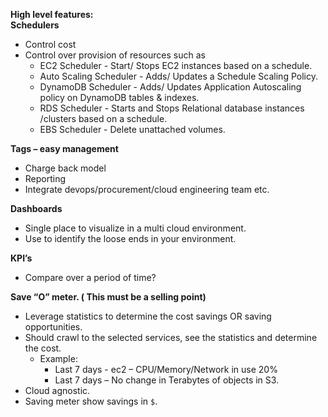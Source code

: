 **High level features:**   
**Schedulers**   
- Control cost   
- Control over provision of resources such as      
    - EC2 Scheduler - Start/ Stops EC2 instances based on a schedule.   
    - Auto Scaling Scheduler - Adds/ Updates a Schedule Scaling Policy.   
    - DynamoDB Scheduler - Adds/ Updates Application Autoscaling policy on DynamoDB tables & indexes.      
    - RDS Scheduler - Starts and Stops Relational database instances /clusters based on a schedule.      
    - EBS Scheduler - Delete unattached volumes.   

**Tags – easy management**      
- Charge back model   
- Reporting      
- Integrate devops/procurement/cloud engineering team etc.   

**Dashboards**   
- Single place to visualize in a multi cloud environment.   
- Use to identify the loose ends in your environment.   

**KPI’s**   
- Compare over a period of time?   

**Save “O” meter. ( This must be a selling point)**   
- Leverage statistics to determine the cost savings OR saving opportunities.   
- Should crawl to the selected services, see the statistics and determine the cost.   
    - Example:    
        - Last 7 days - ec2 – CPU/Memory/Network in use 20%   
        - Last 7 days – No change in Terabytes of objects in S3.      
- Cloud agnostic.   
- Saving meter show savings in `$`.   